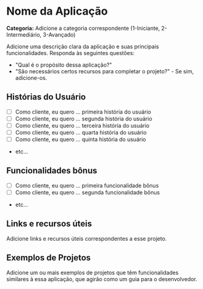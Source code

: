 # Nome da Aplicação

**Categoria:** Adicione a categoria correspondente (1-Iniciante, 2-Intermediário, 3-Avançado)

Adicione uma descrição clara da aplicação e suas principais funcionalidades.
Responda às seguintes questões:

-   "Qual é o propósito dessa aplicação?"
-   "São necessários certos recursos para completar o projeto?" - Se sim, adicione-os.

## Histórias do Usuário

-   [ ] Como cliente, eu quero ... primeira história do usuário
-   [ ] Como cliente, eu quero ... segunda história do usuário
-   [ ] Como cliente, eu quero ... terceira história do usuário
-   [ ] Como cliente, eu quero ... quarta história do usuário
-   [ ] Como cliente, eu quero ... quinta história do usuário
-   etc...

## Funcionalidades bônus

-   [ ] Como cliente, eu quero ... primeira funcionalidade bônus
-   [ ] Como cliente, eu quero ... segunda funcionalidade bônus
-   etc...

## Links e recursos úteis

Adicione links e recursos úteis correspondentes a esse projeto.

## Exemplos de Projetos

Adicione um ou mais exemplos de projetos que têm funcionalidades similares à essa aplicação, que agirão como um guia para o desenvolvedor.

